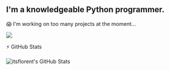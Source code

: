 ## I'm a knowledgeable Python programmer.

😱 I'm working on too many projects at the moment...


[![](https://discord.c99.nl/widget/theme-2/530110948984356867.png)](https://discord.gg/pycord)



:zap: GitHub Stats
<br><br>
<img align="left" alt="itsflorent's GitHub Stats" src="https://github-readme-stats.vercel.app/api?username=itsflorent&count_private=true&show_icons=true&theme=dark" />



